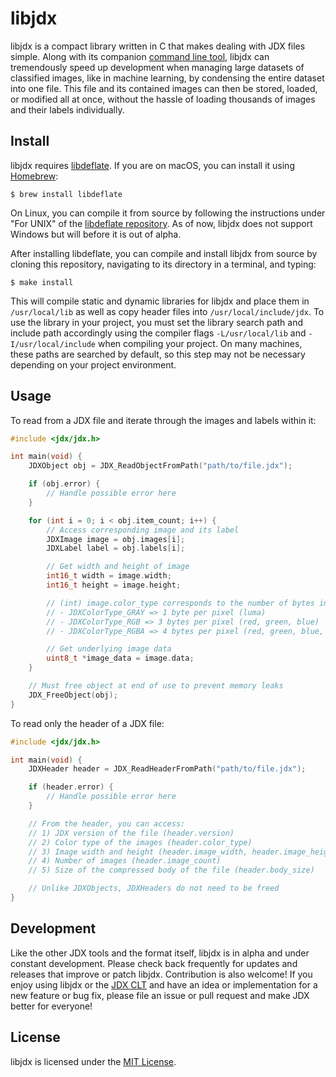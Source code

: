 # libjdx

libjdx is a compact library written in C that makes dealing with JDX files simple. Along with its companion [command line tool](https://github.com/jeffreycshelton/jdx-clt), libjdx can tremendously speed up development when managing large datasets of classified images, like in machine learning, by condensing the entire dataset into one file. This file and its contained images can then be stored, loaded, or modified all at once, without the hassle of loading thousands of images and their labels individually.

## Install

libjdx requires [libdeflate](https://github.com/ebiggers/libdeflate). If you are on macOS, you can install it using [Homebrew](https://brew.sh):

`$ brew install libdeflate`

On Linux, you can compile it from source by following the instructions under "For UNIX" of the [libdeflate repository](https://github.com/ebiggers/libdeflate). As of now, libjdx does not support Windows but will before it is out of alpha.

After installing libdeflate, you can compile and install libjdx from source by cloning this repository, navigating to its directory in a terminal, and typing:

`$ make install`

This will compile static and dynamic libraries for libjdx and place them in `/usr/local/lib` as well as copy header files into `/usr/local/include/jdx`. To use the library in your project, you must set the library search path and include path accordingly using the compiler flags `-L/usr/local/lib` and `-I/usr/local/include` when compiling your project. On many machines, these paths are searched by default, so this step may not be necessary depending on your project environment.

## Usage

To read from a JDX file and iterate through the images and labels within it:

```c
#include <jdx/jdx.h>

int main(void) {
    JDXObject obj = JDX_ReadObjectFromPath("path/to/file.jdx");

    if (obj.error) {
        // Handle possible error here
    }

    for (int i = 0; i < obj.item_count; i++) {
        // Access corresponding image and its label
        JDXImage image = obj.images[i];
        JDXLabel label = obj.labels[i];

        // Get width and height of image
        int16_t width = image.width;
        int16_t height = image.height;

        // (int) image.color_type corresponds to the number of bytes in each pixel:
        // - JDXColorType_GRAY => 1 byte per pixel (luma)
        // - JDXColorType_RGB => 3 bytes per pixel (red, green, blue)
        // - JDXColorType_RGBA => 4 bytes per pixel (red, green, blue, alpha)

        // Get underlying image data
        uint8_t *image_data = image.data;
    }

    // Must free object at end of use to prevent memory leaks
    JDX_FreeObject(obj);
}
```

To read only the header of a JDX file:

```c
#include <jdx/jdx.h>

int main(void) {
    JDXHeader header = JDX_ReadHeaderFromPath("path/to/file.jdx");

    if (header.error) {
        // Handle possible error here
    }

    // From the header, you can access:
    // 1) JDX version of the file (header.version)
    // 2) Color type of the images (header.color_type)
    // 3) Image width and height (header.image_width, header.image_height)
    // 4) Number of images (header.image_count)
    // 5) Size of the compressed body of the file (header.body_size)

    // Unlike JDXObjects, JDXHeaders do not need to be freed
}
```

## Development

Like the other JDX tools and the format itself, libjdx is in alpha and under constant development. Please check back frequently for updates and releases that improve or patch libjdx. Contribution is also welcome! If you enjoy using libjdx or the [JDX CLT](https://github.com/jeffreycshelton/jdx-clt) and have an idea or implementation for a new feature or bug fix, please file an issue or pull request and make JDX better for everyone!

## License

libjdx is licensed under the [MIT License](LICENSE).